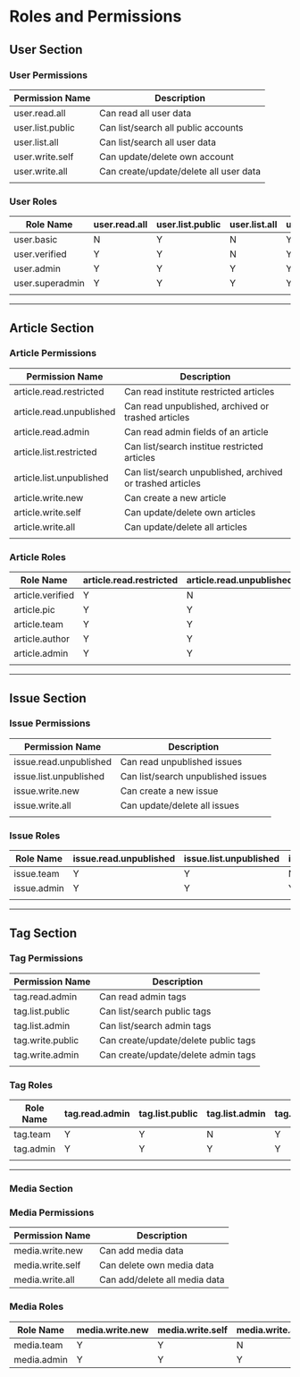 # Roles and Permissions

## User Section

### User Permissions

| Permission Name  | Description                            |
| ---------------- | -------------------------------------- |
| user.read.all    | Can read all user data                 |
| user.list.public | Can list/search all public accounts    |
| user.list.all    | Can list/search all user data          |
| user.write.self  | Can update/delete own account          |
| user.write.all   | Can create/update/delete all user data |
|                  |                                        |

### User Roles

| Role Name       | user.read.all | user.list.public | user.list.all | user.write.self | user.write.all |
| --------------- | ------------- | ---------------- | ------------- | --------------- | -------------- |
| user.basic      | N             | Y                | N             | Y               | N              |
| user.verified   | Y             | Y                | N             | Y               | N              |
| user.admin      | Y             | Y                | Y             | Y               | N              |
| user.superadmin | Y             | Y                | Y             | Y               | Y              |
|                 |               |                  |               |                 |                |

---

## Article Section

### Article Permissions

| Permission Name          | Description                                               |
| ------------------------ | --------------------------------------------------------- |
| article.read.restricted  | Can read institute restricted articles                    |
| article.read.unpublished | Can read unpublished, archived or trashed articles        |
| article.read.admin       | Can read admin fields of an article                       |
| article.list.restricted  | Can list/search institue restricted articles              |
| article.list.unpublished | Can list/search unpublished, archived or trashed articles |
| article.write.new        | Can create a new article                                  |
| article.write.self       | Can update/delete own articles                            |
| article.write.all        | Can update/delete all articles                            |
|                          |                                                           |

### Article Roles

| Role Name        | article.read.restricted | article.read.unpublished | article.read.admin | article.list.restricted | article.list.unpublished | article.write.new | article.write.self | article.write.all |
| ---------------- | ----------------------- | ------------------------ | ------------------ | ----------------------- | ------------------------ | ----------------- | ------------------ | ----------------- |
| article.verified | Y                       | N                        | N                  | Y                       | N                        | N                 | N                  | N                 |
| article.pic      | Y                       | Y                        | N                  | Y                       | Y                        | N                 | N                  | N                 |
| article.team     | Y                       | Y                        | Y                  | Y                       | Y                        | N                 | Y                  | N                 |
| article.author   | Y                       | Y                        | Y                  | Y                       | Y                        | Y                 | Y                  | N                 |
| article.admin    | Y                       | Y                        | Y                  | Y                       | Y                        | Y                 | Y                  | Y                 |
|                  |                         |                          |                    |                         |                          |                   |                    |                   |

---

## Issue Section

### Issue Permissions

| Permission Name        | Description                        |
| ---------------------- | ---------------------------------- |
| issue.read.unpublished | Can read unpublished issues        |
| issue.list.unpublished | Can list/search unpublished issues |
| issue.write.new        | Can create a new issue             |
| issue.write.all        | Can update/delete all issues       |
|                        |                                    |

### Issue Roles

| Role Name   | issue.read.unpublished | issue.list.unpublished | issue.write.new | issue.write.all |
| ----------- | ---------------------- | ---------------------- | --------------- | --------------- |
| issue.team  | Y                      | Y                      | N               | N               |
| issue.admin | Y                      | Y                      | Y               | Y               |
|             |                        |                        |                 |                 |

---

## Tag Section

### Tag Permissions

| Permission Name  | Description                          |
| ---------------- | ------------------------------------ |
| tag.read.admin   | Can read admin tags                  |
| tag.list.public  | Can list/search public tags          |
| tag.list.admin   | Can list/search admin tags           |
| tag.write.public | Can create/update/delete public tags |
| tag.write.admin  | Can create/update/delete admin tags  |
|                  |                                      |

### Tag Roles

| Role Name | tag.read.admin | tag.list.public | tag.list.admin | tag.write.public | tag.write.admin |
| --------- | -------------- | --------------- | -------------- | ---------------- | --------------- |
| tag.team  | Y              | Y               | N              | Y                | N               |
| tag.admin | Y              | Y               | Y              | Y                | Y               |
|           |                |                 |                |                  |                 |

---

### Media Section

### Media Permissions

| Permission Name  | Description                   |
| ---------------- | ----------------------------- |
| media.write.new  | Can add media data            |
| media.write.self | Can delete own media data     |
| media.write.all  | Can add/delete all media data |

### Media Roles

| Role Name   | media.write.new | media.write.self | media.write.all  |
| ----------- | --------------- | ---------------- | ---------------- |
| media.team  | Y               | Y                | N                |
| media.admin | Y               | Y                | Y                |
